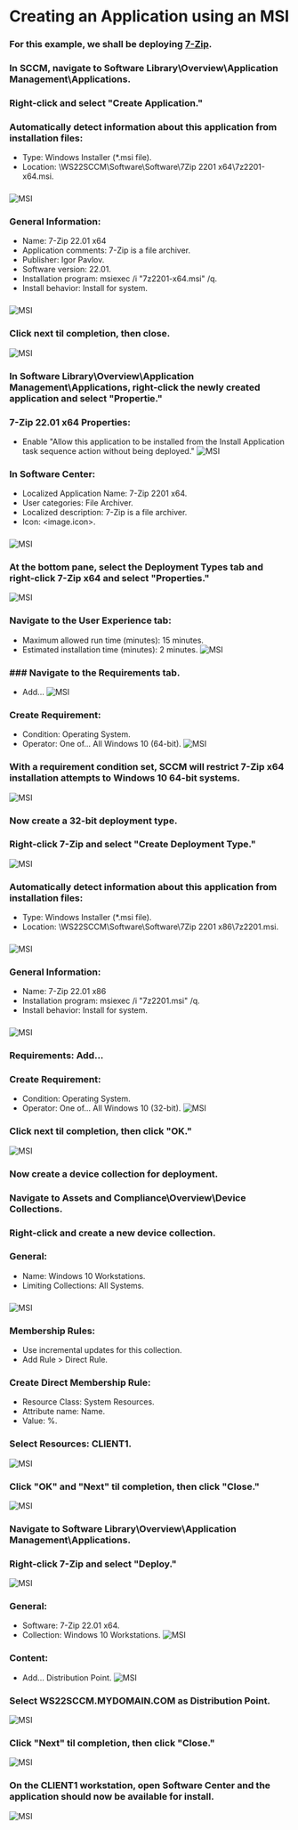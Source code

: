 # Creating an Application using an MSI

### For this example, we shall be deploying [7-Zip](https://www.7-zip.org/download.html).
### In SCCM, navigate to Software Library\Overview\Application Management\Applications.
### Right-click and select "Create Application."
### Automatically detect information about this application from installation files:
  - Type: Windows Installer (*.msi file).
  - Location: \\WS22SCCM\Software\Software\7Zip 2201 x64\7z2201-x64.msi.
###
![MSI](https://github.com/whuynhit/SCCM/blob/main/Application%20Management/Creating%20an%20Application%20using%20an%20MSI/sub/1.png)

### General Information:
  - Name: 7-Zip 22.01 x64
  - Application comments: 7-Zip is a file archiver.  
  - Publisher: Igor Pavlov.
  - Software version: 22.01.
  - Installation program: msiexec /i "7z2201-x64.msi" /q.
  - Install behavior: Install for system.
###
![MSI](https://github.com/whuynhit/SCCM/blob/main/Application%20Management/Creating%20an%20Application%20using%20an%20MSI/sub/2.png)

### Click next til completion, then close.
![MSI](https://github.com/whuynhit/SCCM/blob/main/Application%20Management/Creating%20an%20Application%20using%20an%20MSI/sub/3.png)

### In Software Library\Overview\Application Management\Applications, right-click the newly created application and select "Propertie."
### 7-Zip 22.01 x64 Properties:
  - Enable "Allow this application to be installed from the Install Application task sequence action without being deployed."
![MSI](https://github.com/whuynhit/SCCM/blob/main/Application%20Management/Creating%20an%20Application%20using%20an%20MSI/sub/4.png)

### In Software Center:
  - Localized Application Name: 7-Zip 2201 x64.
  - User categories: File Archiver.
  - Localized description: 7-Zip is a file archiver.
  - Icon: <image.icon>.
###
![MSI](https://github.com/whuynhit/SCCM/blob/main/Application%20Management/Creating%20an%20Application%20using%20an%20MSI/sub/5.png)

### At the bottom pane, select the Deployment Types tab and right-click 7-Zip x64 and select "Properties."
![MSI](https://github.com/whuynhit/SCCM/blob/main/Application%20Management/Creating%20an%20Application%20using%20an%20MSI/sub/6.png)

### Navigate to the User Experience tab:
  - Maximum allowed run time (minutes): 15 minutes.
  - Estimated installation time (minutes): 2 minutes.
![MSI](https://github.com/whuynhit/SCCM/blob/main/Application%20Management/Creating%20an%20Application%20using%20an%20MSI/sub/7.png)

### ### Navigate to the Requirements tab.
  - Add...
![MSI](https://github.com/whuynhit/SCCM/blob/main/Application%20Management/Creating%20an%20Application%20using%20an%20MSI/sub/8.png)

### Create Requirement:
  - Condition: Operating System.
  - Operator: One of... All Windows 10 (64-bit).
![MSI](https://github.com/whuynhit/SCCM/blob/main/Application%20Management/Creating%20an%20Application%20using%20an%20MSI/sub/9.png)

### With a requirement condition set, SCCM will restrict 7-Zip x64 installation attempts to Windows 10 64-bit systems. 
![MSI](https://github.com/whuynhit/SCCM/blob/main/Application%20Management/Creating%20an%20Application%20using%20an%20MSI/sub/10.png)

### Now create a 32-bit deployment type.
### Right-click 7-Zip and select "Create Deployment Type."
![MSI](https://github.com/whuynhit/SCCM/blob/main/Application%20Management/Creating%20an%20Application%20using%20an%20MSI/sub/11.png)

### Automatically detect information about this application from installation files:
  - Type: Windows Installer (*.msi file).
  - Location: \\WS22SCCM\Software\Software\7Zip 2201 x86\7z2201.msi.
###
![MSI](https://github.com/whuynhit/SCCM/blob/main/Application%20Management/Creating%20an%20Application%20using%20an%20MSI/sub/12.png)

### General Information:
  - Name: 7-Zip 22.01 x86
  - Installation program: msiexec /i "7z2201.msi" /q.
  - Install behavior: Install for system.
###
![MSI](https://github.com/whuynhit/SCCM/blob/main/Application%20Management/Creating%20an%20Application%20using%20an%20MSI/sub/13.png)

### Requirements: Add...
### Create Requirement:
  - Condition: Operating System.
  - Operator: One of... All Windows 10 (32-bit).
![MSI](https://github.com/whuynhit/SCCM/blob/main/Application%20Management/Creating%20an%20Application%20using%20an%20MSI/sub/14.png)

### Click next til completion, then click "OK."
![MSI](https://github.com/whuynhit/SCCM/blob/main/Application%20Management/Creating%20an%20Application%20using%20an%20MSI/sub/15.png)

### Now create a device collection for deployment.
### Navigate to Assets and Compliance\Overview\Device Collections.
### Right-click and create a new device collection.
### General:
  - Name: Windows 10 Workstations.
  - Limiting Collections: All Systems.
###
![MSI](https://github.com/whuynhit/SCCM/blob/main/Application%20Management/Creating%20an%20Application%20using%20an%20MSI/sub/16.png)

### Membership Rules:
 - Use incremental updates for this collection.
 - Add Rule > Direct Rule.
### Create Direct Membership Rule:
  - Resource Class: System Resources.
  - Attribute name: Name.
  - Value: %.
### Select Resources: CLIENT1.
![MSI](https://github.com/whuynhit/SCCM/blob/main/Application%20Management/Creating%20an%20Application%20using%20an%20MSI/sub/17.png)

### Click "OK" and "Next" til completion, then click "Close."
![MSI](https://github.com/whuynhit/SCCM/blob/main/Application%20Management/Creating%20an%20Application%20using%20an%20MSI/sub/18.png)

### Navigate to Software Library\Overview\Application Management\Applications.
### Right-click 7-Zip and select "Deploy."
![MSI](https://github.com/whuynhit/SCCM/blob/main/Application%20Management/Creating%20an%20Application%20using%20an%20MSI/sub/19.png)

### General:
  - Software: 7-Zip 22.01 x64.
  - Collection: Windows 10 Workstations.
![MSI](https://github.com/whuynhit/SCCM/blob/main/Application%20Management/Creating%20an%20Application%20using%20an%20MSI/sub/20.png)

### Content:
  - Add... Distribution Point.
![MSI](https://github.com/whuynhit/SCCM/blob/main/Application%20Management/Creating%20an%20Application%20using%20an%20MSI/sub/21.png)

### Select WS22SCCM.MYDOMAIN.COM as Distribution Point.
![MSI](https://github.com/whuynhit/SCCM/blob/main/Application%20Management/Creating%20an%20Application%20using%20an%20MSI/sub/22.png)

### Click "Next" til completion, then click "Close."
![MSI](https://github.com/whuynhit/SCCM/blob/main/Application%20Management/Creating%20an%20Application%20using%20an%20MSI/sub/23.png)

### On the CLIENT1 workstation, open Software Center and the application should now be available for install.
![MSI](https://github.com/whuynhit/SCCM/blob/main/Application%20Management/Creating%20an%20Application%20using%20an%20MSI/sub/24.png)
